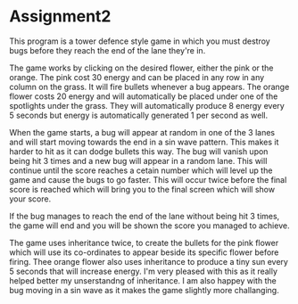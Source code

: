 # Assignment2

This program is a tower defence style game in which you must destroy bugs before they reach the end of the lane they're in.

The game works by clicking on the desired flower, either the pink or the orange. The pink cost 30 energy and can be placed in any row in any column on the grass. It will fire bullets whenever a bug appears. The orange flower costs 20 energy and will automatically be placed under one of the spotlights under the grass. They will automatically produce 8 energy every 5 seconds but energy is automatically generated 1 per second as well. 

When the game starts, a bug will appear at random in one of the 3 lanes and will start moving towards the end in a sin wave pattern. This makes it harder to hit as it can dodge bullets this way. The bug will vanish upon being hit 3 times and a new bug will appear in a random lane. This will continue until the score reaches a cetain number which will level up the game and cause the bugs to go faster. This will occur twice before the final score is reached which will bring you to the final screen which will show your score.

If the bug manages to reach the end of the lane without being hit 3 times, the game will end and you will be shown the score you managed to achieve.

The game uses inheritance twice, to create the bullets for the pink flower which will use its co-ordinates to appear beside its specific flower before firing. Thee orange flower also uses inheritance to produce a tiny sun every 5 seconds that will increase energy. I'm very pleased with this as it really helped better my unserstandng of inheritance. I am also happey with the bug moving in a sin wave as it makes the game slightly more challanging.
